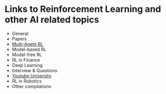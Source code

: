 # Links to Reinforcement Learning and other AI related topics

- General
- Papers
- [Multi-Agent RL](Marl.md)
- Model-based RL
- Model-free RL
- RL in Finance
- Deep Learning
- Interview & Questions
- [Youtube University](Youtube-University.md)
- RL in Robotics
- Other compilations
